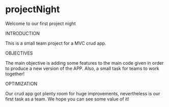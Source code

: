 # projectNight

Welcome to our first project night

INTRODUCTION

This is a small team project for a MVC crud app.

OBJECTIVES

The main objective is adding some features to the main code given in order to produce a new version of the APP.
Also, a small task for teams to work together!

OPTIMIZATION

Our crud app got plenty room for huge improvements, nevertheless is our first task as a team. We hope you can see some value of it! 

